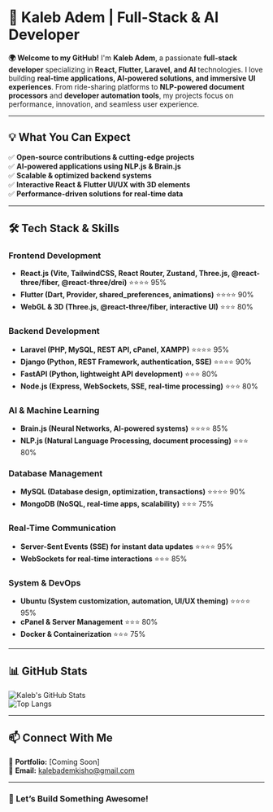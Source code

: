 
# 🚀 Kaleb Adem | Full-Stack & AI Developer  

**🌍 Welcome to my GitHub!** I'm **Kaleb Adem**, a passionate **full-stack developer** specializing in **React, Flutter, Laravel, and AI** technologies. I love building **real-time applications, AI-powered solutions, and immersive UI experiences**. From ride-sharing platforms to **NLP-powered document processors** and **developer automation tools**, my projects focus on performance, innovation, and seamless user experience.  

---

## 💡 What You Can Expect  

✅ **Open-source contributions & cutting-edge projects**  
✅ **AI-powered applications using NLP.js & Brain.js**  
✅ **Scalable & optimized backend systems**  
✅ **Interactive React & Flutter UI/UX with 3D elements**  
✅ **Performance-driven solutions for real-time data**  

---

## 🛠️ Tech Stack & Skills  

### **Frontend Development**  
- **React.js (Vite, TailwindCSS, React Router, Zustand, Three.js, @react-three/fiber, @react-three/drei)** ⭐⭐⭐⭐ 95%  
- **Flutter (Dart, Provider, shared_preferences, animations)** ⭐⭐⭐⭐ 90%  
- **WebGL & 3D (Three.js, @react-three/fiber, interactive UI)** ⭐⭐⭐ 80%  

### **Backend Development**  
- **Laravel (PHP, MySQL, REST API, cPanel, XAMPP)** ⭐⭐⭐⭐ 95%  
- **Django (Python, REST Framework, authentication, SSE)** ⭐⭐⭐⭐ 90%  
- **FastAPI (Python, lightweight API development)** ⭐⭐⭐ 80%  
- **Node.js (Express, WebSockets, SSE, real-time processing)** ⭐⭐⭐ 80%  

### **AI & Machine Learning**  
- **Brain.js (Neural Networks, AI-powered systems)** ⭐⭐⭐⭐ 85%  
- **NLP.js (Natural Language Processing, document processing)** ⭐⭐⭐ 80%  

### **Database Management**  
- **MySQL (Database design, optimization, transactions)** ⭐⭐⭐⭐ 90%  
- **MongoDB (NoSQL, real-time apps, scalability)** ⭐⭐⭐ 75%  

### **Real-Time Communication**  
- **Server-Sent Events (SSE) for instant data updates** ⭐⭐⭐⭐ 95%  
- **WebSockets for real-time interactions** ⭐⭐⭐ 85%  

### **System & DevOps**  
- **Ubuntu (System customization, automation, UI/UX theming)** ⭐⭐⭐⭐ 95%  
- **cPanel & Server Management** ⭐⭐⭐ 80%  
- **Docker & Containerization** ⭐⭐⭐ 75%  

---

## 📊 GitHub Stats  

![Kaleb's GitHub Stats](https://github-readme-stats.vercel.app/api?username=KalebAdem&show_icons=true&theme=radical)  
![Top Langs](https://github-readme-stats.vercel.app/api/top-langs/?username=KalebAdem&layout=compact&theme=radical)  

---

## 📫 Connect With Me  
🔗 **Portfolio:** [Coming Soon]  
📧 **Email:** kalebademkisho@gmail.com  

---

### 🚀 Let’s Build Something Awesome! 
